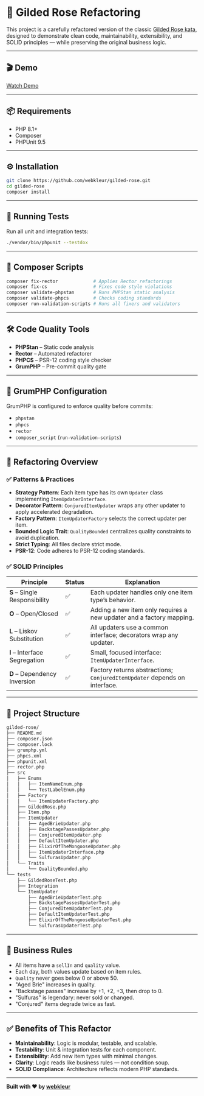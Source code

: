 # 🏰 Gilded Rose Refactoring

This project is a carefully refactored version of the classic [Gilded Rose kata](https://github.com/zibios/gilded-rose-php/tree/main), designed to demonstrate clean code, maintainability, extensibility, and SOLID principles — while preserving the original business logic.

---

## 🎬 Demo
[Watch Demo](https://app.screencast.com/TcSeyvABPuTro)

---

## 📦 Requirements
- PHP 8.1+
- Composer
- PHPUnit 9.5

---

## ⚙️ Installation
```bash
git clone https://github.com/webkleur/gilded-rose.git
cd gilded-rose
composer install
```

---

## 🧪 Running Tests
Run all unit and integration tests:
```bash
./vendor/bin/phpunit --testdox
```

---

## 🧰 Composer Scripts
```bash
composer fix-rector             # Applies Rector refactorings
composer fix-cs                 # Fixes code style violations
composer validate-phpstan       # Runs PHPStan static analysis
composer validate-phpcs         # Checks coding standards
composer run-validation-scripts # Runs all fixers and validators
```

---

## 🛠️ Code Quality Tools
- **PHPStan** – Static code analysis
- **Rector** – Automated refactorer
- **PHPCS** – PSR-12 coding style checker
- **GrumPHP** – Pre-commit quality gate

---

## 🔧 GrumPHP Configuration
GrumPHP is configured to enforce quality before commits:
- `phpstan`
- `phpcs`
- `rector`
- `composer_script` (`run-validation-scripts`)

---

## 🧱 Refactoring Overview

### ✅ Patterns & Practices
- **Strategy Pattern**: Each item type has its own `Updater` class implementing `ItemUpdaterInterface`.
- **Decorator Pattern**: `ConjuredItemUpdater` wraps any other updater to apply accelerated degradation.
- **Factory Pattern**: `ItemUpdaterFactory` selects the correct updater per item.
- **Bounded Logic Trait**: `QualityBounded` centralizes quality constraints to avoid duplication.
- **Strict Typing**: All files declare strict mode.
- **PSR-12**: Code adheres to PSR-12 coding standards.

### ✅ SOLID Principles
| Principle | Status | Explanation |
|-----------|--------|-------------|
| **S** – Single Responsibility | ✅ | Each updater handles only one item type’s behavior. |
| **O** – Open/Closed | ✅ | Adding a new item only requires a new updater and a factory mapping. |
| **L** – Liskov Substitution | ✅ | All updaters use a common interface; decorators wrap any updater. |
| **I** – Interface Segregation | ✅ | Small, focused interface: `ItemUpdaterInterface`. |
| **D** – Dependency Inversion | ✅ | Factory returns abstractions; `ConjuredItemUpdater` depends on interface. |

---

## 📂 Project Structure
```bash
gilded-rose/
├── README.md
├── composer.json
├── composer.lock
├── grumphp.yml
├── phpcs.xml
├── phpunit.xml
├── rector.php
├── src
│   ├── Enums
│   │   ├── ItemNameEnum.php
│   │   └── TestLabelEnum.php
│   ├── Factory
│   │   └── ItemUpdaterFactory.php
│   ├── GildedRose.php
│   ├── Item.php
│   ├── ItemUpdater
│   │   ├── AgedBrieUpdater.php
│   │   ├── BackstagePassesUpdater.php
│   │   ├── ConjuredItemUpdater.php
│   │   ├── DefaultItemUpdater.php
│   │   ├── ElixirOfTheMongooseUpdater.php
│   │   ├── ItemUpdaterInterface.php
│   │   └── SulfurasUpdater.php
│   └── Traits
│       └── QualityBounded.php
└── tests
    ├── GildedRoseTest.php
    ├── Integration
    └── ItemUpdater
        ├── AgedBrieUpdaterTest.php
        ├── BackstagePassesUpdaterTest.php
        ├── ConjuredItemUpdaterTest.php
        ├── DefaultItemUpdaterTest.php
        ├── ElixirOfTheMongooseUpdaterTest.php
        └── SulfurasUpdaterTest.php
```

---

## 📖 Business Rules
- All items have a `sellIn` and `quality` value.
- Each day, both values update based on item rules.
- `Quality` never goes below 0 or above 50.
- "Aged Brie" increases in quality.
- "Backstage passes" increase by +1, +2, +3, then drop to 0.
- "Sulfuras" is legendary: never sold or changed.
- "Conjured" items degrade twice as fast.

---

## ✅ Benefits of This Refactor
- **Maintainability**: Logic is modular, testable, and scalable.
- **Testability**: Unit & integration tests for each component.
- **Extensibility**: Add new item types with minimal changes.
- **Clarity**: Logic reads like business rules — not condition soup.
- **SOLID Compliance**: Architecture reflects modern PHP standards.

---

**Built with ❤️ by [webkleur](https://github.com/webkleur)**
